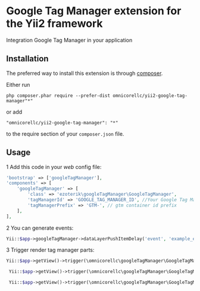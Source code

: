Google Tag Manager extension for the Yii2 framework
===================================================
Integration Google Tag Manager in your application

Installation
------------

The preferred way to install this extension is through [composer](http://getcomposer.org/download/).

Either run

```
php composer.phar require --prefer-dist omnicorellc/yii2-google-tag-manager"*"
```

or add

```
"omnicorellc/yii2-google-tag-manager": "*"
```

to the require section of your `composer.json` file.


Usage
-----

1 Add this code in your *web* config file:
 ```php
 'bootstrap' => ['googleTagManager'],
 'components' => [
     'googleTagManager' => [
         'class' => 'ezoterik\googleTagManager\GoogleTagManager',
         'tagManagerId' => 'GOOGLE_TAG_MANAGER_ID', //Your Google Tag Manager ID without "GTM-" prefix
         'tagManagerPrefix' => 'GTM-', // gtm container id prefix
     ],
 ],
 ```

2 You can generate events:
 ```php
 Yii::$app->googleTagManager->dataLayerPushItemDelay('event', 'example_event');
 ```
3 Trigger render tag manager parts:
 ```php
 Yii::$app->getView()->trigger(\omnicorellc\googleTagManager\GoogleTagManager::EVENT_RENDER_DATA_LAYER);
 ```
 ```php
  Yii::$app->getView()->trigger(\omnicorellc\googleTagManager\GoogleTagManager::EVENT_RENDER_CONTAINER_JS);
 ```
 ```php
  Yii::$app->getView()->trigger(\omnicorellc\googleTagManager\GoogleTagManager::EVENT_RENDER_CONTAINER_FRAME);
 ```